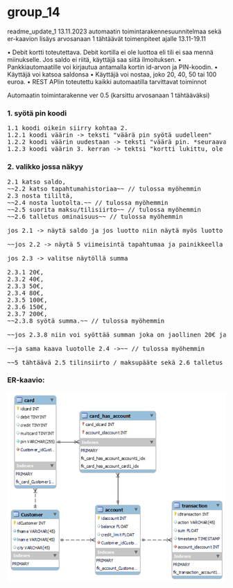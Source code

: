 # group_14

readme_update_1 13.11.2023
automaatin toimintarakennesuunnitelmaa sekä er-kaavion lisäys
arvosanaan 1 tähtäävät toimenpiteet ajalle 13.11-19.11

• Debit kortti toteutettava. Debit kortilla ei ole luottoa eli tili ei saa mennä miinukselle. Jos saldo ei riitä, käyttäjä saa siitä ilmoituksen.
• Pankkiautomaatille voi kirjautua antamalla kortin id-arvon ja PIN-koodin.
• Käyttäjä voi katsoa saldonsa
• Käyttäjä voi nostaa, joko 20, 40, 50 tai 100 euroa.
• REST APIin toteutettu kaikki automaatilla tarvittavat toiminnot

Automaatin toimintarakenne ver 0.5 (karsittu arvosanaan 1 tähtääväksi)


### 1. syötä pin koodi
<pre>
1.1 koodi oikein siirry kohtaa 2.
1.2.1 koodi väärin -> teksti "väärä pin syötä uudelleen"
1.2.2 koodi väärin uudestaan -> teksti "väärä pin. *seuraava väärä lukitsee kortin*" *place holder*
1.2.3 koodi väärin 3. kerran -> tektsi "kortti lukittu, ole yhteydessä pankkiisi"
</pre>

### 2. valikko jossa näkyy 
<pre>
2.1 katso saldo, 
~~2.2 katso tapahtumahistoriaa~~ // tulossa myöhemmin
2.3 nosta tililtä, 
~~2.4 nosta luotolta.~~ // tulossa myöhemmin
~~2.5 suorita maksu/tilisiirto~~ // tulossa myöhemmin
~~2.6 talletus ominaisuus~~ // tulossa myöhemmin

jos 2.1 -> näytä saldo ja jos luotto niin näytä myös luotto

~~jos 2.2 -> näytä 5 viimeisintä tapahtumaa ja painikkeella joko seuraavat tai edelliset 5 tapahtumaa~~ // tulossa myöhemmin

jos 2.3 -> valitse näytöllä summa 

2.3.1 20€, 
2.3.2 40€, 
2.3.3 50€, 
2.3.4 80€, 
2.3.5 100€, 
2.3.6 150€,
2.3.7 200€, 
~~2.3.8 syötä summa.~~ // tulossa myöhemmin

~~jos 2.3.8 niin voi syöttää summan joka on jaollinen 20€ ja 50€ seteleille~~ // tulossa myöhemmin

~~ja sama kaava luotolle 2.4 ->~~ // tulossa myöhemmin

~~5 tähtäävä 2.5 tilinsiirto / maksupääte sekä 2.6 talletus ominaisuus~~ // tulossa myöhemmin
</pre>
### ER-kaavio:


<img src=ER-kaavio_kuva_ver1.2.png>
